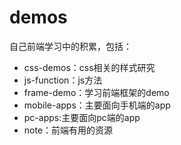 # demos
自己前端学习中的积累，包括：
* css-demos：css相关的样式研究
* js-function：js方法
* frame-demo：学习前端框架的demo
* mobile-apps：主要面向手机端的app
* pc-apps:主要面向pc端的app
* note：前端有用的资源
